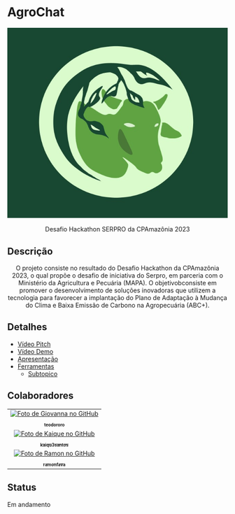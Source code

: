 # AgroChat

<div align="center">
<img src="Logo_AgroChat.JPG" alt="Logo" >
<p align="center">Desafio Hackathon SERPRO da CPAmazônia 2023</p>
</div>

## Descrição 
<p align="center">O projeto consiste no resultado do Desafio Hackathon da CPAmazônia 2023, o qual propõe o desafio de iniciativa do Serpro, em parceria com o Ministério da Agricultura e Pecuária (MAPA). O objetivobconsiste em promover o desenvolvimento de soluções inovadoras que utilizem a tecnologia para favorecer a implantação do Plano de Adaptação à Mudança do Clima e Baixa Emissão de Carbono na Agropecuária (ABC+).</p>

## Detalhes
<!--ts-->
   * [Vídeo Pitch](#)
   * [Vídeo Demo](https://youtube.com/shorts/igeE1SR0M9I?feature=share)
   * [Apresentação](#apresentacao)
   * [Ferramentas](#ferramentas)
      * [Subtopico](#subtopico)
<!--te-->
## Colaboradores
<table>
  <tr>
    <td align="center">
      <a href="http://github.com/u/64561542"> 
        <img src="https://avatars.githubusercontent.com/<teodororo>" width="100px;" alt="Foto de Giovanna no GitHub"/><br>
        <sub>
        <sub>
          <b>teodororo</b>
        </sub>
      </a>
    </td>
  </tr>
   <tr>
    <td align="center">
      <a href="http://github.com/kaiqu3santos"> 
        <img src="https://avatars.githubusercontent.com/<teodororo>" width="100px;" alt="Foto de Kaique no GitHub"/><br>
        <sub>
        <sub>
          <b>kaiqu3santos</b>
        </sub>
      </a>
    </td>
  </tr>
<tr>
    <td align="center">
      <a href="http://github.com/ramonfava"> 
        <img src="https://avatars.githubusercontent.com/<teodororo>" width="100px;" alt="Foto de Ramon no GitHub"/><br>
        <sub>
        <sub>
          <b>ramonfava</b>
        </sub>
      </a>
    </td>
  </tr>
        </table>
          
## Status
Em andamento
